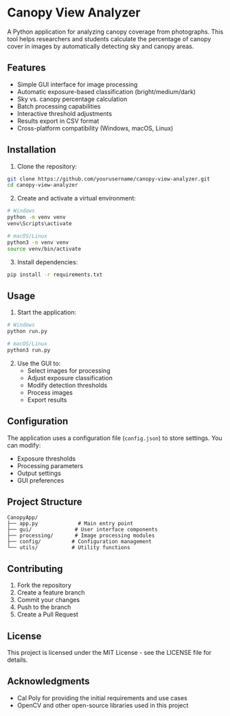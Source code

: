 # Canopy View Analyzer

A Python application for analyzing canopy coverage from photographs. This tool helps researchers and students calculate the percentage of canopy cover in images by automatically detecting sky and canopy areas.

## Features

- Simple GUI interface for image processing
- Automatic exposure-based classification (bright/medium/dark)
- Sky vs. canopy percentage calculation
- Batch processing capabilities
- Interactive threshold adjustments
- Results export in CSV format
- Cross-platform compatibility (Windows, macOS, Linux)

## Installation

1. Clone the repository:
```bash
git clone https://github.com/yourusername/canopy-view-analyzer.git
cd canopy-view-analyzer
```

2. Create and activate a virtual environment:
```bash
# Windows
python -m venv venv
venv\Scripts\activate

# macOS/Linux
python3 -m venv venv
source venv/bin/activate
```

3. Install dependencies:
```bash
pip install -r requirements.txt
```

## Usage

1. Start the application:
```bash
# Windows
python run.py

# macOS/Linux
python3 run.py
```

2. Use the GUI to:
   - Select images for processing
   - Adjust exposure classification
   - Modify detection thresholds
   - Process images
   - Export results

## Configuration

The application uses a configuration file (`config.json`) to store settings. You can modify:
- Exposure thresholds
- Processing parameters
- Output settings
- GUI preferences

## Project Structure

```
CanopyApp/
├── app.py             # Main entry point
├── gui/              # User interface components
├── processing/       # Image processing modules
├── config/          # Configuration management
└── utils/           # Utility functions
```

## Contributing

1. Fork the repository
2. Create a feature branch
3. Commit your changes
4. Push to the branch
5. Create a Pull Request

## License

This project is licensed under the MIT License - see the LICENSE file for details.

## Acknowledgments

- Cal Poly for providing the initial requirements and use cases
- OpenCV and other open-source libraries used in this project 
